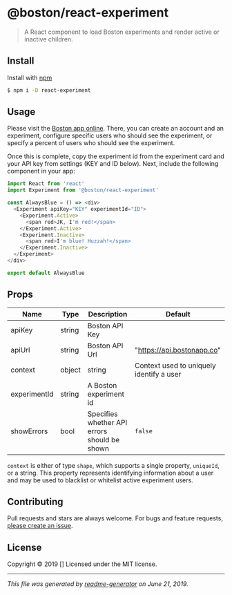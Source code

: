 # @boston/react-experiment

> A React component to load Boston experiments and render active or inactive children.

## Install

Install with [npm](https://www.npmjs.com/)

```sh
$ npm i -D react-experiment
```

## Usage
Please visit the [Boston app online](https://bostonapp.co/). There, you can create an account and an experiment, configure specific users who should see the experiment, or specify a percent of users who should see the experiment.

Once this is complete, copy the experiment id from the experiment card and your API key from settings (KEY and ID below). Next, include the following component in your app:

```js
import React from 'react'
import Experiment from '@boston/react-experiment'

const AlwaysBlue = () => <div>
  <Experiment apiKey="KEY" experimentId="ID">
    <Experiment.Active>
      <span red>JK, I'm red!</span>
    </Experiment.Active>
    <Experiment.Inactive>
      <span red>I'm blue! Huzzah!</span>
    </Experiment.Inactive>
  </Experiment>
</div>

export default AlwaysBlue
```

## Props

| Name          | Type          | Description                                    | Default                       |
| ------------- | ------------- | ---------------------------------------------- | ----------------------------- |
| apiKey        | string        | Boston API Key                                 |                               |
| apiUrl        | string        | Boston API Url                                 | "https://api.bostonapp.co"    |
| context       | object|string | Context used to uniquely identify a user       |                               |
| experimentId  | string        | A Boston experiment id                         |                               |
| showErrors    | bool          | Specifies whether API errors should be shown   | `false`                       |

`context` is either of type `shape`, which supports a single property, `uniqueId`, or a string. This property represents identifying information about a user and may be used to blacklist or whitelist active experiment users.

## Contributing

Pull requests and stars are always welcome. For bugs and feature requests, [please create an issue](https://github.com/Joe%20Groseclose/react-experiment/issues).

## License

Copyright © 2019 []
Licensed under the MIT license.

***

_This file was generated by [readme-generator](https://github.com/jonschlinkert/readme-generator) on June 21, 2019._

